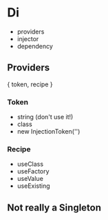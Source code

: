 # Di

- providers
- injector
- dependency

## Providers

{ token, recipe }

### Token

- string (don't use it!)
- class
- new InjectionToken('')


### Recipe

- useClass
- useFactory
- useValue
- useExisting


## Not really a Singleton

